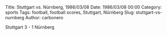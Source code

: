 Title: Stuttgart vs. Nürnberg, 1986/03/08
Date: 1986/03/08 00:00
Category: sports
Tags: football, football scores, Stuttgart, Nürnberg
Slug: stuttgart-vs-nurnberg
Author: carbonero


Stuttgart 3 - 1 Nürnberg
